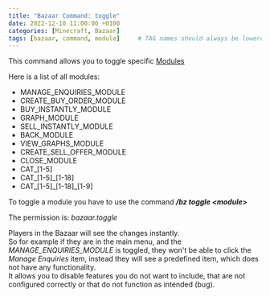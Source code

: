 ```yaml
---
title: "Bazaar Command: toggle"
date: 2022-12-10 11:00:00 +0100
categories: [Minecraft, Bazaar]
tags: [bazaar, command, module]     # TAG names should always be lowercase
---
```


This command allows you to toggle specific [Modules]({{site.baseurl}}/posts/bazaar-module)

Here is a list of all modules:
* MANAGE_ENQUIRIES_MODULE
* CREATE_BUY_ORDER_MODULE
* BUY_INSTANTLY_MODULE
* GRAPH_MODULE
* SELL_INSTANTLY_MODULE
* BACK_MODULE
* VIEW_GRAPHS_MODULE
* CREATE_SELL_OFFER_MODULE
* CLOSE_MODULE
* CAT_[1-5]
* CAT_[1-5]_[1-18]
* CAT_[1-5]\_[1-18]_[1-9]

To toggle a module you have to use the command ***/bz toggle \<module>***

The permission is: *bazaar.toggle*

Players in the Bazaar will see the changes instantly. \
So for example if they are in the main menu, and the *MANAGE_ENQUIRIES_MODULE* is toggled, they won't be able to click the *Manage Enquiries* item, instead they will see a predefined item, which does not have any functionality. \
It allows you to disable features you do not want to include, that are not configured correctly or that do not function as intended (bug).